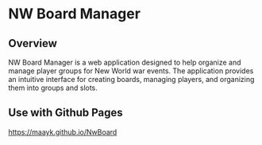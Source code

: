 # NW Board Manager

## Overview
NW Board Manager is a web application designed to help organize and manage player groups for New World war events. The application provides an intuitive interface for creating boards, managing players, and organizing them into groups and slots.

## Use with Github Pages

https://maayk.github.io/NwBoard
